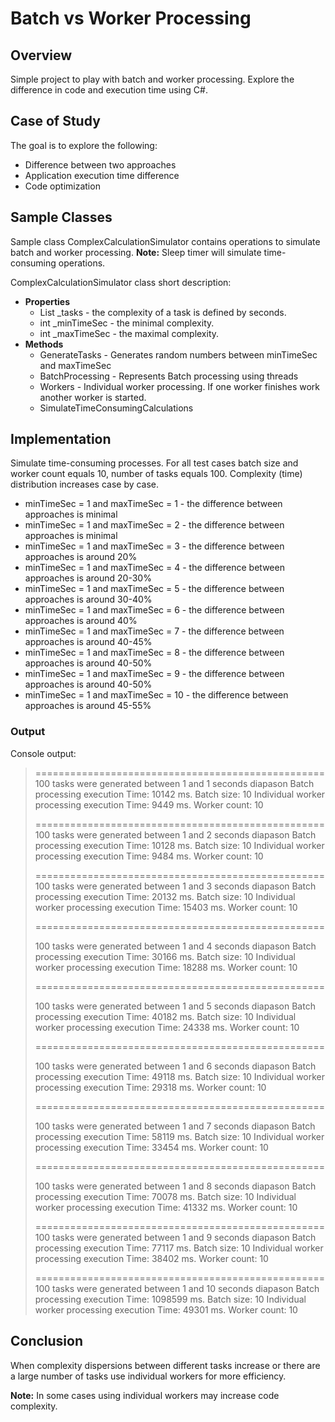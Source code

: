 # Batch vs Worker Processing

## Overview

Simple project to play with batch and worker processing. Explore the difference in code and execution time using C#.

## Case of Study

The goal is to explore the following:

- Difference between two approaches 
- Application execution time difference 
- Code optimization 


## Sample Classes

Sample class ComplexCalculationSimulator contains operations to simulate batch and worker processing.
**Note:** Sleep timer will simulate time-consuming operations.

ComplexCalculationSimulator class short description:

* **Properties**
    * List<int> _tasks - the complexity of a task is defined by seconds.
    * int _minTimeSec - the minimal complexity. 
    * int _maxTimeSec - the maximal complexity.
* **Methods**
    * GenerateTasks - Generates random numbers  between minTimeSec and maxTimeSec 
    * BatchProcessing - Represents Batch processing using threads
    * Workers - Individual worker processing. If one worker finishes work another worker is started.
    * SimulateTimeConsumingCalculations 

## Implementation 

Simulate time-consuming processes. For all test cases batch size and worker count equals 10, number of tasks equals 100. 
Complexity (time) distribution increases case by case.
    
* minTimeSec = 1 and maxTimeSec = 1 - the difference between approaches is minimal
* minTimeSec = 1 and maxTimeSec = 2 - the difference between approaches is minimal
* minTimeSec = 1 and maxTimeSec = 3 - the difference between approaches is around 20% 
* minTimeSec = 1 and maxTimeSec = 4 - the difference between approaches is around 20-30% 
* minTimeSec = 1 and maxTimeSec = 5 - the difference between approaches is around 30-40% 
* minTimeSec = 1 and maxTimeSec = 6 - the difference between approaches is around 40% 
* minTimeSec = 1 and maxTimeSec = 7 - the difference between approaches is around 40-45% 
* minTimeSec = 1 and maxTimeSec = 8 - the difference between approaches is around 40-50% 
* minTimeSec = 1 and maxTimeSec = 9 - the difference between approaches is around 40-50% 
* minTimeSec = 1 and maxTimeSec = 10 - the difference between approaches is around 45-55% 


### Output

Console output: 

>   ==================================================
>  100 tasks were generated between 1 and 1 seconds diapason
>  Batch processing execution Time: 10142 ms.
>  Batch size: 10
>  Individual worker processing execution Time: 9449 ms.
>  Worker count: 10
>  
>  
>   ==================================================
>  100 tasks were generated between 1 and 2 seconds diapason
>  Batch processing execution Time: 10128 ms.
>  Batch size: 10
>  Individual worker processing execution Time: 9484 ms.
>  Worker count: 10
>  
>  
>   ==================================================
>  100 tasks were generated between 1 and 3 seconds diapason
>  Batch processing execution Time: 20132 ms.
>  Batch size: 10
>  Individual worker processing execution Time: 15403 ms.
>  Worker count: 10
>  
>  
>   ==================================================
> 
>  100 tasks were generated between 1 and 4 seconds diapason
>  Batch processing execution Time: 30166 ms.
>  Batch size: 10
>  Individual worker processing execution Time: 18288 ms.
>  Worker count: 10
>  
>  
>   ==================================================
> 
>  100 tasks were generated between 1 and 5 seconds diapason
>  Batch processing execution Time: 40182 ms.
>  Batch size: 10
>  Individual worker processing execution Time: 24338 ms.
>  Worker count: 10
>  
>  
>   ==================================================
> 
>  100 tasks were generated between 1 and 6 seconds diapason
>  Batch processing execution Time: 49118 ms.
>  Batch size: 10
>  Individual worker processing execution Time: 29318 ms.
>  Worker count: 10
>  
>  
>   ==================================================
> 
>  100 tasks were generated between 1 and 7 seconds diapason
>  Batch processing execution Time: 58119 ms.
>  Batch size: 10
>  Individual worker processing execution Time: 33454 ms.
>  Worker count: 10
>  
>  
>   ==================================================
> 
>  100 tasks were generated between 1 and 8 seconds diapason
>  Batch processing execution Time: 70078 ms.
>  Batch size: 10
>  Individual worker processing execution Time: 41332 ms.
>  Worker count: 10
>  
>  
>   ==================================================
>  100 tasks were generated between 1 and 9 seconds diapason
>  Batch processing execution Time: 77117 ms.
>  Batch size: 10
>  Individual worker processing execution Time: 38402 ms.
>  Worker count: 10
>  
>  
>   ==================================================
>  100 tasks were generated between 1 and 10 seconds diapason
>  Batch processing execution Time: 1098599 ms.
>  Batch size: 10
>  Individual worker processing execution Time: 49301 ms.
>  Worker count: 10
>  


## Conclusion

When complexity dispersions between different tasks increase or there are a large number of tasks use individual workers for more efficiency.

**Note:** In some cases using individual workers may increase code complexity.
